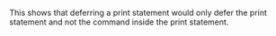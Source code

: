 This shows that deferring a print statement would only defer the print statement and not the command inside the print statement. 